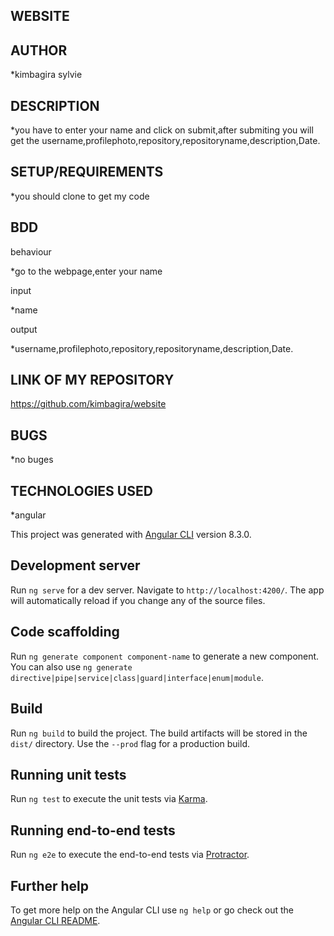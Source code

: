 ## WEBSITE


## AUTHOR

*kimbagira sylvie


## DESCRIPTION

*you have to enter your name  and click on submit,after submiting you will get the username,profilephoto,repository,repositoryname,description,Date.

## SETUP/REQUIREMENTS

*you should clone to get  my code

## BDD

behaviour

*go to the webpage,enter your name

input

*name

output

*username,profilephoto,repository,repositoryname,description,Date.

## LINK OF MY REPOSITORY

https://github.com/kimbagira/website

## BUGS
 
 *no buges
 
 ## TECHNOLOGIES USED
 
 *angular

This project was generated with [Angular CLI](https://github.com/angular/angular-cli) version 8.3.0.

## Development server

Run `ng serve` for a dev server. Navigate to `http://localhost:4200/`. The app will automatically reload if you change any of the source files.

## Code scaffolding

Run `ng generate component component-name` to generate a new component. You can also use `ng generate directive|pipe|service|class|guard|interface|enum|module`.

## Build

Run `ng build` to build the project. The build artifacts will be stored in the `dist/` directory. Use the `--prod` flag for a production build.

## Running unit tests

Run `ng test` to execute the unit tests via [Karma](https://karma-runner.github.io).

## Running end-to-end tests

Run `ng e2e` to execute the end-to-end tests via [Protractor](http://www.protractortest.org/).

## Further help

To get more help on the Angular CLI use `ng help` or go check out the [Angular CLI README](https://github.com/angular/angular-cli/blob/master/README.md).
